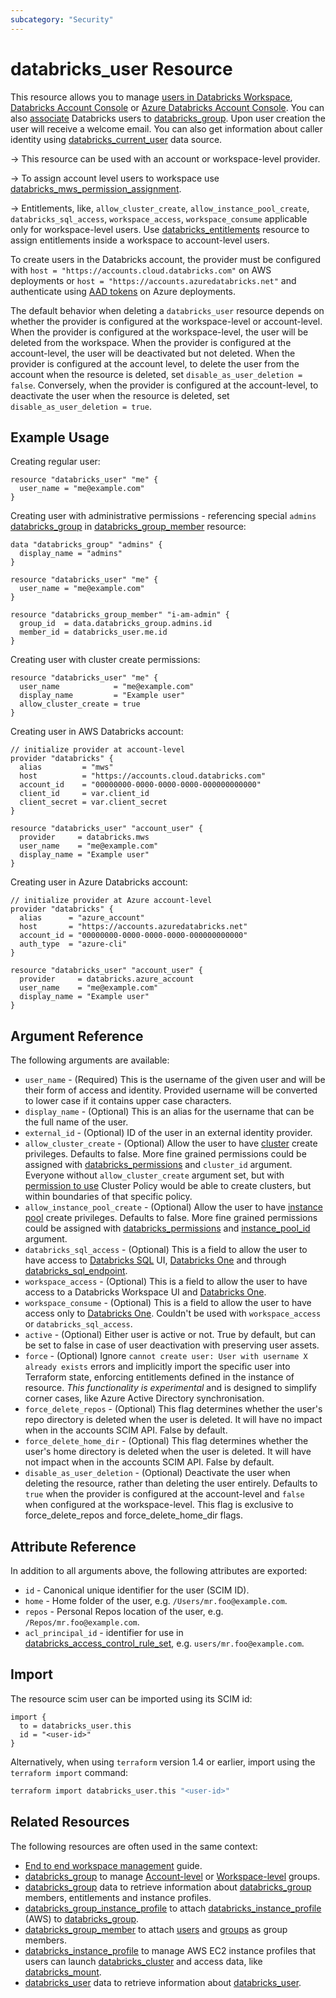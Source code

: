 ```yaml
---
subcategory: "Security"
---
```

# databricks_user Resource

This resource allows you to manage [users in Databricks Workspace](https://docs.databricks.com/administration-guide/users-groups/users.html), [Databricks Account Console](https://accounts.cloud.databricks.com/) or [Azure Databricks Account Console](https://accounts.azuredatabricks.net). You can also [associate](group_member.md) Databricks users to [databricks_group](group.md). Upon user creation the user will receive a welcome email. You can also get information about caller identity using [databricks_current_user](../data-sources/current_user.md) data source.

-> This resource can be used with an account or workspace-level provider.

-> To assign account level users to workspace use [databricks_mws_permission_assignment](mws_permission_assignment.md).

-> Entitlements, like, `allow_cluster_create`, `allow_instance_pool_create`, `databricks_sql_access`, `workspace_access`, `workspace_consume` applicable only for workspace-level users.  Use [databricks_entitlements](entitlements.md) resource to assign entitlements inside a workspace to account-level users.

To create users in the Databricks account, the provider must be configured with `host = "https://accounts.cloud.databricks.com"` on AWS deployments or `host = "https://accounts.azuredatabricks.net"` and authenticate using [AAD tokens](https://registry.terraform.io/providers/databricks/databricks/latest/docs#special-configurations-for-azure) on Azure deployments.

The default behavior when deleting a `databricks_user` resource depends on whether the provider is configured at the workspace-level or account-level. When the provider is configured at the workspace-level, the user will be deleted from the workspace. When the provider is configured at the account-level, the user will be deactivated but not deleted. When the provider is configured at the account level, to delete the user from the account when the resource is deleted, set `disable_as_user_deletion = false`. Conversely, when the provider is configured at the account-level, to deactivate the user when the resource is deleted, set `disable_as_user_deletion = true`.

## Example Usage

Creating regular user:

```hcl
resource "databricks_user" "me" {
  user_name = "me@example.com"
}
```

Creating user with administrative permissions - referencing special `admins` [databricks_group](../data-sources/group.md) in [databricks_group_member](group_member.md) resource:

```hcl
data "databricks_group" "admins" {
  display_name = "admins"
}

resource "databricks_user" "me" {
  user_name = "me@example.com"
}

resource "databricks_group_member" "i-am-admin" {
  group_id  = data.databricks_group.admins.id
  member_id = databricks_user.me.id
}
```

Creating user with cluster create permissions:

```hcl
resource "databricks_user" "me" {
  user_name            = "me@example.com"
  display_name         = "Example user"
  allow_cluster_create = true
}
```

Creating user in AWS Databricks account:

```hcl
// initialize provider at account-level
provider "databricks" {
  alias         = "mws"
  host          = "https://accounts.cloud.databricks.com"
  account_id    = "00000000-0000-0000-0000-000000000000"
  client_id     = var.client_id
  client_secret = var.client_secret
}

resource "databricks_user" "account_user" {
  provider     = databricks.mws
  user_name    = "me@example.com"
  display_name = "Example user"
}
```

Creating user in Azure Databricks account:

```hcl
// initialize provider at Azure account-level
provider "databricks" {
  alias      = "azure_account"
  host       = "https://accounts.azuredatabricks.net"
  account_id = "00000000-0000-0000-0000-000000000000"
  auth_type  = "azure-cli"
}

resource "databricks_user" "account_user" {
  provider     = databricks.azure_account
  user_name    = "me@example.com"
  display_name = "Example user"
}
```

## Argument Reference

The following arguments are available:

* `user_name` - (Required) This is the username of the given user and will be their form of access and identity.  Provided username will be converted to lower case if it contains upper case characters.
* `display_name` - (Optional) This is an alias for the username that can be the full name of the user.
* `external_id` - (Optional) ID of the user in an external identity provider.
* `allow_cluster_create` -  (Optional) Allow the user to have [cluster](cluster.md) create privileges. Defaults to false. More fine grained permissions could be assigned with [databricks_permissions](permissions.md#Cluster-usage) and `cluster_id` argument. Everyone without `allow_cluster_create` argument set, but with [permission to use](permissions.md#Cluster-Policy-usage) Cluster Policy would be able to create clusters, but within boundaries of that specific policy.
* `allow_instance_pool_create` -  (Optional) Allow the user to have [instance pool](instance_pool.md) create privileges. Defaults to false. More fine grained permissions could be assigned with [databricks_permissions](permissions.md#Instance-Pool-usage) and [instance_pool_id](permissions.md#instance_pool_id) argument.
* `databricks_sql_access` - (Optional) This is a field to allow the user to have access to [Databricks SQL](https://databricks.com/product/databricks-sql)  UI, [Databricks One](https://docs.databricks.com/aws/en/workspace/databricks-one#who-can-access-databricks-one) and through [databricks_sql_endpoint](sql_endpoint.md).
* `workspace_access` - (Optional) This is a field to allow the user to have access to a Databricks Workspace UI and [Databricks One](https://docs.databricks.com/aws/en/workspace/databricks-one#who-can-access-databricks-one).
* `workspace_consume` - (Optional) This is a field to allow the user to have access only to [Databricks One](https://docs.databricks.com/aws/en/workspace/databricks-one#who-can-access-databricks-one).  Couldn't be used with `workspace_access` or `databricks_sql_access`.
* `active` - (Optional) Either user is active or not. True by default, but can be set to false in case of user deactivation with preserving user assets.
* `force` - (Optional) Ignore `cannot create user: User with username X already exists` errors and implicitly import the specific user into Terraform state, enforcing entitlements defined in the instance of resource. _This functionality is experimental_ and is designed to simplify corner cases, like Azure Active Directory synchronisation.
* `force_delete_repos` - (Optional) This flag determines whether the user's repo directory is deleted when the user is deleted. It will have no impact when in the accounts SCIM API. False by default.
* `force_delete_home_dir` - (Optional) This flag determines whether the user's home directory is deleted when the user is deleted. It will have not impact when in the accounts SCIM API. False by default.
* `disable_as_user_deletion` - (Optional) Deactivate the user when deleting the resource, rather than deleting the user entirely. Defaults to `true` when the provider is configured at the account-level and `false` when configured at the workspace-level. This flag is exclusive to force_delete_repos and force_delete_home_dir flags.

## Attribute Reference

In addition to all arguments above, the following attributes are exported:

* `id` - Canonical unique identifier for the user (SCIM ID).
* `home` - Home folder of the user, e.g. `/Users/mr.foo@example.com`.
* `repos` - Personal Repos location of the user, e.g. `/Repos/mr.foo@example.com`.
* `acl_principal_id` - identifier for use in [databricks_access_control_rule_set](access_control_rule_set.md), e.g. `users/mr.foo@example.com`.

## Import

The resource scim user can be imported using its SCIM id:

```hcl
import {
  to = databricks_user.this
  id = "<user-id>"
}
```

Alternatively, when using `terraform` version 1.4 or earlier, import using the `terraform import` command:

```bash
terraform import databricks_user.this "<user-id>"
```

## Related Resources

The following resources are often used in the same context:

* [End to end workspace management](../guides/workspace-management.md) guide.
* [databricks_group](group.md) to manage [Account-level](https://docs.databricks.com/aws/en/admin/users-groups/groups) or [Workspace-level](https://docs.databricks.com/aws/en/admin/users-groups/workspace-local-groups) groups.
* [databricks_group](../data-sources/group.md) data to retrieve information about [databricks_group](group.md) members, entitlements and instance profiles.
* [databricks_group_instance_profile](group_instance_profile.md) to attach [databricks_instance_profile](instance_profile.md) (AWS) to [databricks_group](group.md).
* [databricks_group_member](group_member.md) to attach [users](user.md) and [groups](group.md) as group members.
* [databricks_instance_profile](instance_profile.md) to manage AWS EC2 instance profiles that users can launch [databricks_cluster](cluster.md) and access data, like [databricks_mount](mount.md).
* [databricks_user](../data-sources/user.md) data to retrieve information about [databricks_user](user.md).
